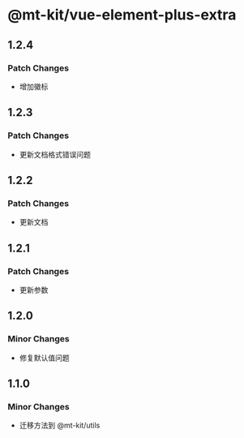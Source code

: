 # @mt-kit/vue-element-plus-extra

## 1.2.4

### Patch Changes

- 增加徽标

## 1.2.3

### Patch Changes

- 更新文档格式错误问题

## 1.2.2

### Patch Changes

- 更新文档

## 1.2.1

### Patch Changes

- 更新参数

## 1.2.0

### Minor Changes

- 修复默认值问题

## 1.1.0

### Minor Changes

- 迁移方法到 @mt-kit/utils
